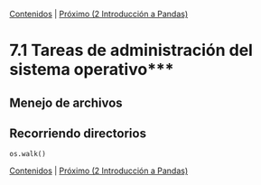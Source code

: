 [Contenidos](../Contenidos.md) \| [Próximo (2 Introducción a Pandas)](05_Pandas_basico.md)

# 7.1 Tareas de administración del sistema operativo***

## Menejo de archivos


## Recorriendo directorios

`os.walk()`



[Contenidos](../Contenidos.md) \| [Próximo (2 Introducción a Pandas)](05_Pandas_basico.md)

